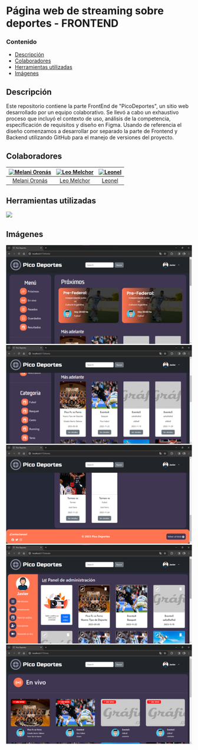 # Página web de streaming sobre deportes - FRONTEND

### Contenido
- [Descripción]()
- [Colaboradores]()
- [Herramientas utilizadas]()
- [Imágenes]()

## Descripción 
Este repositorio contiene la parte FrontEnd de "PicoDeportes", un sitio web desarrollado por un equipo colaborativo. Se llevó a cabo un exhaustivo proceso que incluyó el contexto de uso, análisis de la competencia, especificación de requisitos y diseño en Figma. Usando de referencia el diseño comenzamos a desarrollar por separado la parte de Frontend y Backend utilizando GitHub para el manejo de versiones del proyecto. 

## Colaboradores
| [![Melani Oronás](https://github.com/mmmmel16.png?size=100)](https://github.com/mmmmel16) | [![Leo Melchor](https://github.com/melchorleo22.png?size=100)](https://github.com/melchorleo22) | [![Leonel](https://github.com/LeonelZ99.png?size=100)](https://github.com/LeonelZ99) |
|:---:|:---:|:---:|
| [Melani Oronás](https://github.com/mmmmel16) | [Leo Melchor](https://github.com/melchorleo22) | [Leonel](https://github.com/LeonelZ99) |

## Herramientas utilizadas
<img src="https://skillicons.dev/icons?i=github,html,css,js,bootstrap,react,figma" />

## Imágenes
<img src="https://github.com/mmmmel16/ProyectoStreaming---FrontEnd/blob/img/Home1.png">
<img src="https://github.com/mmmmel16/ProyectoStreaming---FrontEnd/blob/img/Home2.png">
<img src="https://github.com/mmmmel16/ProyectoStreaming---FrontEnd/blob/img/Home3.png">
<img src="https://github.com/mmmmel16/ProyectoStreaming---FrontEnd/blob/img/PartAdmin.png">
<img src="https://github.com/mmmmel16/ProyectoStreaming---FrontEnd/blob/img/PartVivo.png">
